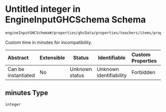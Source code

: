 # Untitled integer in EngineInputGHCSchema Schema

```txt
engineInputGHCSchema#/properties/ghcData/properties/teachers/items/properties/settings/items/properties/incompatibilities/properties/freeTimeBetweenDayBeforeAndCurrent/properties/minutes
```

Custom time in minutes for incompatibility.


| Abstract            | Extensible | Status         | Identifiable            | Custom Properties | Additional Properties | Access Restrictions | Defined In                                                         |
| :------------------ | ---------- | -------------- | ----------------------- | :---------------- | --------------------- | ------------------- | ------------------------------------------------------------------ |
| Can be instantiated | No         | Unknown status | Unknown identifiability | Forbidden         | Allowed               | none                | [ghc.schema.json\*](../out/ghc.schema.json "open original schema") |

## minutes Type

`integer`
